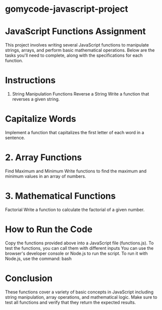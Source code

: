 # gomycode-javascript-project
 # JavaScript Functions Assignment
This project involves writing several JavaScript functions to manipulate strings, arrays, and perform basic mathematical operations. Below are the tasks you'll need to complete, along with the specifications for each function.

# Instructions
1. String Manipulation Functions
Reverse a String
Write a function that reverses a given string.


# Capitalize Words
Implement a function that capitalizes the first letter of each word in a sentence.

# 2. Array Functions
Find Maximum and Minimum
Write functions to find the maximum and minimum values in an array of numbers.


# 3. Mathematical Functions
Factorial
Write a function to calculate the factorial of a given number.


# How to Run the Code
Copy the functions provided above into a JavaScript file (functions.js).
To test the functions, you can call them with different inputs
You can use the browser's developer console or Node.js to run the script. To run it with Node.js, use the command:
bash

# Conclusion
These functions cover a variety of basic concepts in JavaScript including string manipulation, array operations, and mathematical logic. Make sure to test all functions and verify that they return the expected results.
